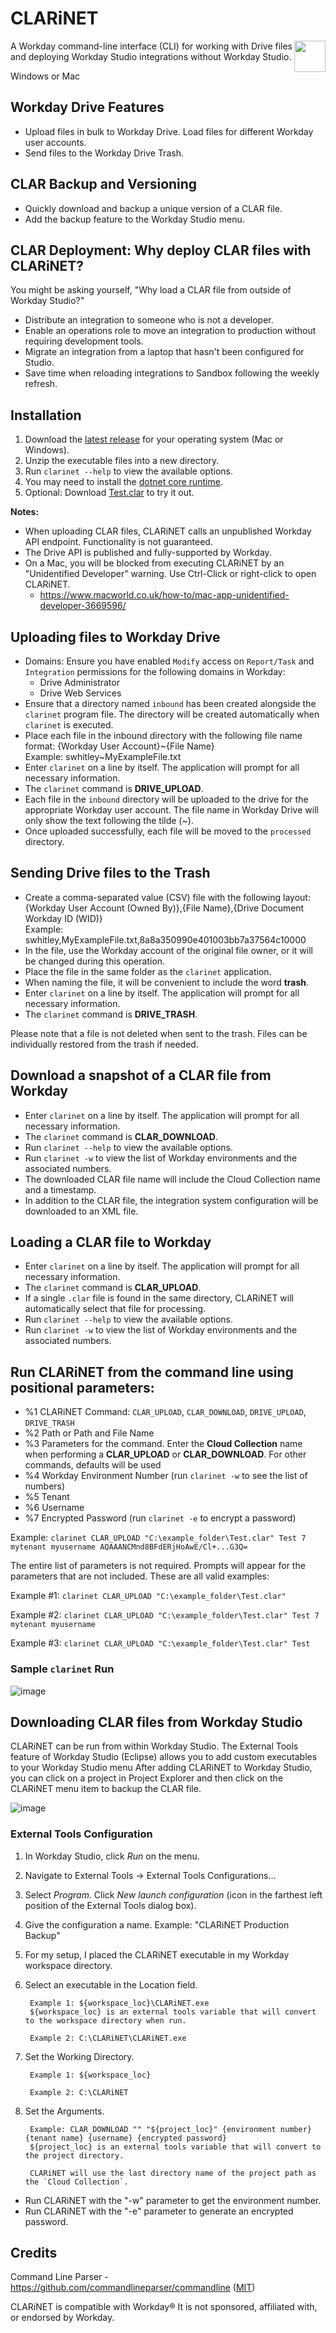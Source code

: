 # CLARiNET
<img align="right" src="https://user-images.githubusercontent.com/413552/129500187-ea5a1947-16d2-46eb-ab48-2adc6553b6d8.png" width="50" />

A Workday command-line interface (CLI) for working with Drive files and deploying Workday Studio integrations without Workday Studio.

Windows or Mac

## Workday Drive Features
- Upload files in bulk to Workday Drive. Load files for different Workday user accounts.
- Send files to the Workday Drive Trash.

## CLAR Backup and Versioning
- Quickly download and backup a unique version of a CLAR file.
- Add the backup feature to the Workday Studio menu.

## CLAR Deployment: Why deploy CLAR files with CLARiNET?
You might be asking yourself, "Why load a CLAR file from outside of Workday Studio?"

- Distribute an integration to someone who is not a developer.
- Enable an operations role to move an integration to production without requiring development tools.
- Migrate an integration from a laptop that hasn't been configured for Studio.
- Save time when reloading integrations to Sandbox following the weekly refresh.

## Installation

1. Download the [latest release](https://github.com/swhitley/CLARiNET/releases/latest) for your operating system (Mac or Windows).
3. Unzip the executable files into a new directory.
4. Run `clarinet --help` to view the available options.
5. You may need to install the [dotnet core runtime](https://dotnet.microsoft.com/download/dotnet/5.0/runtime).
6. Optional: Download [Test.clar](https://github.com/swhitley/CLARiNET/blob/main/Test.clar) to try it out.

**Notes:** 
- When uploading CLAR files, CLARiNET calls an unpublished Workday API endpoint. Functionality is not guaranteed.  
- The Drive API is published and fully-supported by Workday.
- On a Mac, you will be blocked from executing CLARiNET by an "Unidentified Developer" warning.  Use Ctrl-Click or right-click to open CLARiNET.
    - https://www.macworld.co.uk/how-to/mac-app-unidentified-developer-3669596/ 

## Uploading files to Workday Drive

- Domains: Ensure you have enabled `Modify` access on `Report/Task` and `Integration` permissions for the following domains in Workday:
    - Drive Administrator
    - Drive Web Services
- Ensure that a directory named `inbound` has been created alongside the `clarinet` program file.  The directory will be created automatically when `clarinet` is executed.
- Place each file in the inbound directory with the following file name format:   {Workday User Account}\~{File Name}<br/>
  Example:  swhitley\~MyExampleFile.txt
- Enter `clarinet` on a line by itself.  The application will prompt for all necessary information.
- The `clarinet` command is **DRIVE_UPLOAD**.
- Each file in the `inbound` directory will be uploaded to the drive for the appropriate Workday user account.  The file name in Workday Drive will only show the text following the tilde (\~).
- Once uploaded successfully, each file will be moved to the `processed` directory.

## Sending Drive files to the Trash
- Create a comma-separated value (CSV) file with the following layout:<br/>
    {Workday User Account (Owned By)},{File Name},{Drive Document Workday ID (WID)}<br/>
    Example:  swhitley,MyExampleFile.txt,8a8a350990e401003bb7a37564c10000
- In the file, use the Workday account of the original file owner, or it will be changed during this operation.
- Place the file in the same folder as the `clarinet` application.
- When naming the file, it will be convenient to include the word **trash**.
- Enter `clarinet` on a line by itself.  The application will prompt for all necessary information.
- The `clarinet` command is **DRIVE_TRASH**.

Please note that a file is not deleted when sent to the trash.  Files can be individually restored from the trash if needed.

## Download a snapshot of a CLAR file from Workday

- Enter `clarinet` on a line by itself.  The application will prompt for all necessary information.
- The `clarinet` command is **CLAR_DOWNLOAD**.
- Run `clarinet --help` to view the available options.
- Run `clarinet -w` to view the list of Workday environments and the associated numbers.
- The downloaded CLAR file name will include the Cloud Collection name and a timestamp.
- In addition to the CLAR file, the integration system configuration will be downloaded to an XML file.

## Loading a CLAR file to Workday

- Enter `clarinet` on a line by itself.  The application will prompt for all necessary information.
- The `clarinet` command is **CLAR_UPLOAD**.
- If a single `.clar` file is found in the same directory, CLARiNET will automatically select that file for processing.
- Run `clarinet --help` to view the available options.
- Run `clarinet -w` to view the list of Workday environments and the associated numbers.

## Run CLARiNET from the command line using positional parameters:

* %1 CLARiNET Command:  `CLAR_UPLOAD`, `CLAR_DOWNLOAD`, `DRIVE_UPLOAD`, `DRIVE_TRASH`<br/>
* %2 Path or Path and File Name<br/>
* %3 Parameters for the command.  Enter the **Cloud Collection** name when performing a **CLAR_UPLOAD** or **CLAR_DOWNLOAD**.  For other commands, defaults will be used<br/>
* %4 Workday Environment Number (run `clarinet -w` to see the list of numbers)<br/>
* %5 Tenant<br/>
* %6 Username<br/>
* %7 Encrypted Password (run `clarinet -e` to encrypt a password) <br/>

Example: `clarinet CLAR_UPLOAD "C:\example_folder\Test.clar" Test 7 mytenant myusername AQAAANCMnd8BFdERjHoAwE/Cl+...G3Q=`

The entire list of parameters is not required. Prompts will appear for the parameters that are not included.  These are all valid examples:

Example #1: `clarinet CLAR_UPLOAD "C:\example_folder\Test.clar"`

Example #2: `clarinet CLAR_UPLOAD "C:\example_folder\Test.clar" Test 7 mytenant myusername`

Example #3: `clarinet CLAR_UPLOAD "C:\example_folder\Test.clar" Test`

### Sample `clarinet` Run
![image](https://user-images.githubusercontent.com/413552/129465336-0168f0e3-7e75-4309-83e1-8aebe9b9ae6e.png)

## Downloading CLAR files from Workday Studio
CLARiNET can be run from within Workday Studio. The External Tools feature of Workday Studio (Eclipse) allows you to add custom executables to your Workday Studio menu After adding CLARiNET to Workday Studio, you can click on a project in Project Explorer and then click on the CLARiNET menu item to backup the CLAR file.

![image](https://user-images.githubusercontent.com/413552/152689476-49886183-06d6-4cfd-a147-190bdea8be19.png)

### External Tools Configuration
1. In Workday Studio, click *Run* on the menu.
2. Navigate to External Tools -> External Tools Configurations...
3. Select *Program*. Click *New launch configuration* (icon in the farthest left position of the External Tools dialog box).
4. Give the configuration a name. Example: "CLARiNET Production Backup"
5. For my setup, I placed the CLARiNET executable in my Workday workspace directory.
6. Select an executable in the Location field. 
        
        Example 1: ${workspace_loc}\CLARiNET.exe 
        ${workspace_loc} is an external tools variable that will convert to the workspace directory when run.
        
        Example 2: C:\CLARiNET\CLARiNET.exe 
7. Set the Working Directory. 
        
        Example 1: ${workspace_loc}
        
        Example 2: C:\CLARiNET
8. Set the Arguments. 
        
        Example: CLAR_DOWNLOAD "" "${project_loc}" {environment number} {tenant name} {username} {encrypted password} 
        ${project_loc} is an external tools variable that will convert to the project directory. 
        
        CLARiNET will use the last directory name of the project path as the `Cloud Collection`.

- Run CLARiNET with the "-w" parameter to get the environment number.
- Run CLARiNET with the "-e" parameter to generate an encrypted password.

## Credits

Command Line Parser - https://github.com/commandlineparser/commandline ([MIT](https://github.com/commandlineparser/commandline/blob/master/License.md))

CLARiNET is compatible with Workday®
It is not sponsored, affiliated with, or endorsed by Workday.
